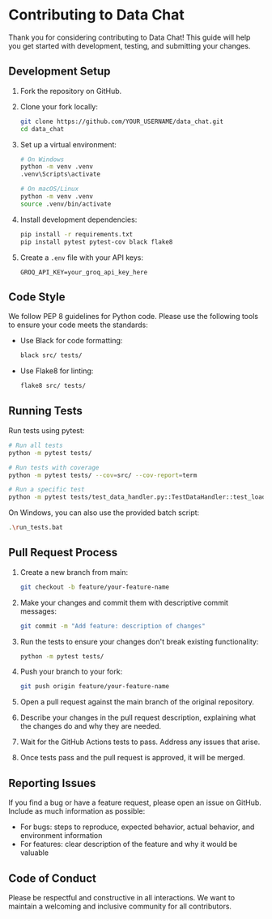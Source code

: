 # Contributing to Data Chat

Thank you for considering contributing to Data Chat! This guide will help you get started with development, testing, and submitting your changes.

## Development Setup

1. Fork the repository on GitHub.
2. Clone your fork locally:
   ```bash
   git clone https://github.com/YOUR_USERNAME/data_chat.git
   cd data_chat
   ```

3. Set up a virtual environment:
   ```bash
   # On Windows
   python -m venv .venv
   .venv\Scripts\activate
   
   # On macOS/Linux
   python -m venv .venv
   source .venv/bin/activate
   ```

4. Install development dependencies:
   ```bash
   pip install -r requirements.txt
   pip install pytest pytest-cov black flake8
   ```

5. Create a `.env` file with your API keys:
   ```
   GROQ_API_KEY=your_groq_api_key_here
   ```

## Code Style

We follow PEP 8 guidelines for Python code. Please use the following tools to ensure your code meets the standards:

- Use Black for code formatting:
  ```bash
  black src/ tests/
  ```

- Use Flake8 for linting:
  ```bash
  flake8 src/ tests/
  ```

## Running Tests

Run tests using pytest:

```bash
# Run all tests
python -m pytest tests/

# Run tests with coverage
python -m pytest tests/ --cov=src/ --cov-report=term

# Run a specific test
python -m pytest tests/test_data_handler.py::TestDataHandler::test_load_csv
```

On Windows, you can also use the provided batch script:

```bash
.\run_tests.bat
```

## Pull Request Process

1. Create a new branch from main:
   ```bash
   git checkout -b feature/your-feature-name
   ```

2. Make your changes and commit them with descriptive commit messages:
   ```bash
   git commit -m "Add feature: description of changes"
   ```

3. Run the tests to ensure your changes don't break existing functionality:
   ```bash
   python -m pytest tests/
   ```

4. Push your branch to your fork:
   ```bash
   git push origin feature/your-feature-name
   ```

5. Open a pull request against the main branch of the original repository.

6. Describe your changes in the pull request description, explaining what the changes do and why they are needed.

7. Wait for the GitHub Actions tests to pass. Address any issues that arise.

8. Once tests pass and the pull request is approved, it will be merged.

## Reporting Issues

If you find a bug or have a feature request, please open an issue on GitHub. Include as much information as possible:

- For bugs: steps to reproduce, expected behavior, actual behavior, and environment information
- For features: clear description of the feature and why it would be valuable

## Code of Conduct

Please be respectful and constructive in all interactions. We want to maintain a welcoming and inclusive community for all contributors. 